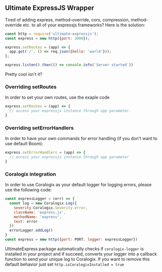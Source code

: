 ## Ultimate ExpressJS Wrapper

Tired of adding express, method-override, cors, compression, method-override etc. to all of your expressjs frameworks? Here is the solution:

```javascript
const http = require('ultimate-expressjs');
const express = new http({port: 3000});

express.setRoutes = (app) => {
  app.get('/', () => req.json({hello: 'world'}));
};

express.listen().then(() => console.info(`Server started`))

```

Pretty cool isn't it?


### Overriding setRoutes

In order to set your own routes, use the exaple code


```javascript
express.setRoutes = (app) => {
  // access your expressjs instance through app parameter.
}
```


### Overriding setErrorHandlers

In order to have your own commands for error handling (if you don't want to use default Boom):

```javascript
express.setErrorHandlers = (app) => {
  // access your expressjs instance through app parameter
}
```

### Coralogix integration

In order to use Coralogix as your default logger for logging errors, please use the following code:

```javascript
const expressLogger = (err) => {
  const log = new Coralogix.Log({
    severity:Coralogix.Severity.error,
    className: 'express.js',
    methodName: 'express',
    text: error
  })
  errorLogger.addLog()
}
const express = new http({port: PORT, logger: expressLogger})
```

UltimateExpress package automatically checks if `coralogix-logger` is installed in your project and if succeed, converts your logger into a callback function to send your unique log to Coralogix. If you want to remove this default behavior just set `http.isCoralogixInstalled = true`
